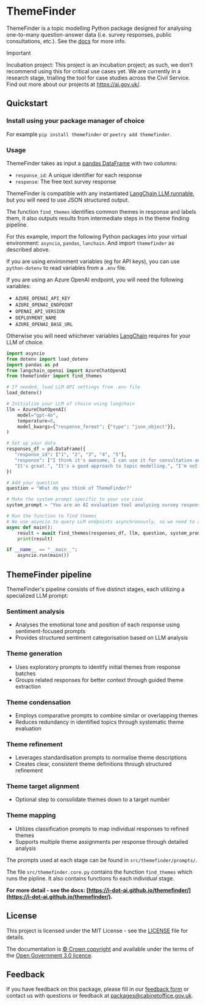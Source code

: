 # ThemeFinder

ThemeFinder is a topic modelling Python package designed for analysing one-to-many question-answer data (i.e. survey responses, public consultations, etc.). See the [docs](https://i-dot-ai.github.io/themefinder/) for more info.

> [!IMPORTANT]
> Incubation project: This project is an incubation project; as such, we don't recommend using this for critical use cases yet. We are currently in a research stage, trialling the tool for case studies across the Civil Service. Find out more about our projects at https://ai.gov.uk/. 


## Quickstart

### Install using your package manager of choice

For example `pip install themefinder` or `poetry add themefinder`.

### Usage

ThemeFinder takes as input a [pandas DataFrame](https://pandas.pydata.org/docs/reference/api/pandas.DataFrame.html) with two columns:
- `response_id`: A unique identifier for each response
- `response`: The free text survey response

ThemeFinder is compatible with any instantiated [LangChain LLM runnable](https://python.langchain.com/v0.1/docs/integrations/llms/), but you will need to use JSON structured output.

The function `find_themes` identifies common themes in response and labels them, it also outputs results from intermediate steps in the theme finding pipeline.

For this example, import the following Python packages into your virtual environment: `asyncio`, `pandas`, `lanchain`. And import `themefinder` as described above.

If you are using environment variables (eg for API keys), you can use `python-dotenv` to read variables from a `.env` file. 

If you are using an Azure OpenAI endpoint, you will need the following variables:

- `AZURE_OPENAI_API_KEY`
- `AZURE_OPENAI_ENDPOINT`
- `OPENAI_API_VERSION`
- `DEPLOYMENT_NAME`
- `AZURE_OPENAI_BASE_URL`

Otherwise you will need whichever variables [LangChain](https://www.langchain.com/) requires for your LLM of choice.

```python
import asyncio
from dotenv import load_dotenv
import pandas as pd
from langchain_openai import AzureChatOpenAI
from themefinder import find_themes

# If needed, load LLM API settings from .env file
load_dotenv()

# Initialise your LLM of choice using langchain
llm = AzureChatOpenAI(
    model="gpt-4o",
    temperature=0,
    model_kwargs={"response_format": {"type": "json_object"}},
)

# Set up your data
responses_df = pd.DataFrame({
   "response_id": ["1", "2", "3", "4", "5"],
   "response": ["I think it's awesome, I can use it for consultation analysis.", 
   "It's great.", "It's a good approach to topic modelling.", "I'm not sure, I need to trial it more.", "I don't like it so much."]
})

# Add your question
question = "What do you think of ThemeFinder?"

# Make the system prompt specific to your use case 
system_prompt = "You are an AI evaluation tool analyzing survey responses about a Python package."

# Run the function to find themes
# We use asyncio to query LLM endpoints asynchronously, so we need to await our function
async def main():
    result = await find_themes(responses_df, llm, question, system_prompt=system_prompt)
    print(result)

if __name__ == "__main__":
    asyncio.run(main())

```


## ThemeFinder pipeline

ThemeFinder's pipeline consists of five distinct stages, each utilizing a specialized LLM prompt:

### Sentiment analysis
- Analyses the emotional tone and position of each response using sentiment-focused prompts
- Provides structured sentiment categorisation based on LLM analysis

### Theme generation
- Uses exploratory prompts to identify initial themes from response batches
- Groups related responses for better context through guided theme extraction

### Theme condensation
- Employs comparative prompts to combine similar or overlapping themes
- Reduces redundancy in identified topics through systematic theme evaluation

### Theme refinement
- Leverages standardisation prompts to normalise theme descriptions
- Creates clear, consistent theme definitions through structured refinement

### Theme target alignment
- Optional step to consolidate themes down to a target number

### Theme mapping
- Utilizes classification prompts to map individual responses to refined themes
- Supports multiple theme assignments per response through detailed analysis


The prompts used at each stage can be found in `src/themefinder/prompts/`.

The file `src/themefinder.core.py` contains the function `find_themes` which runs the pipline. It also contains functions fo each individual stage.


**For more detail - see the docs: [https://i-dot-ai.github.io/themefinder/](https://i-dot-ai.github.io/themefinder/).**


## License

This project is licensed under the MIT License - see the [LICENSE](LICENSE) file for details.

The documentation is [© Crown copyright](https://www.nationalarchives.gov.uk/information-management/re-using-public-sector-information/uk-government-licensing-framework/crown-copyright/) and available under the terms of the [Open Government 3.0 licence](https://www.nationalarchives.gov.uk/doc/open-government-licence/version/3/).


## Feedback

If you have feedback on this package, please fill in our [feedback form](https://forms.gle/85xUSMvxGzSSKQ499) or contact us with questions or feedback at packages@cabinetoffice.gov.uk.

